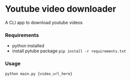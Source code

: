 # Youtube video downloader
A CLI app to download youtube videos

### Requirements
- python installed
- install pytube package ```pip install -r requirements.txt```

### Usage
```python main.py {video_url_here}``` 